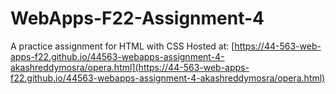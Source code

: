 # WebApps-F22-Assignment-4
A practice assignment for HTML with CSS
Hosted at:  [https://44-563-web-apps-f22.github.io/44563-webapps-assignment-4-akashreddymosra/opera.html](https://44-563-web-apps-f22.github.io/44563-webapps-assignment-4-akashreddymosra/opera.html)